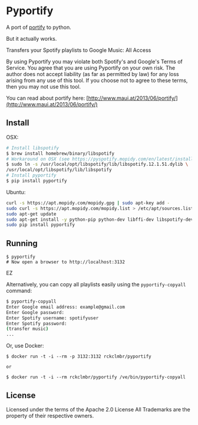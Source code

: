 Pyportify
=========

A port of [portify](https://github.com/mauimauer/portify) to python.

But it actually works.

Transfers your Spotify playlists to Google Music: All Access

By using Pyportify you may violate both Spotify's and Google's Terms of Service. You agree that
you are using Pyportify on your own risk. The author does not accept liability (as far as permitted by law) for any loss arising from any use of this tool.
If you choose not to agree to these terms, then you may not use this tool.

You can read about portify here: [http://www.maui.at/2013/06/portify/](http://www.maui.at/2013/06/portify/)

Install
-------

OSX:

```bash
# Install libspotify
$ brew install homebrew/binary/libspotify
# Workaround on OSX (see https://pyspotify.mopidy.com/en/latest/installation/)
$ sudo ln -s /usr/local/opt/libspotify/lib/libspotify.12.1.51.dylib \
/usr/local/opt/libspotify/lib/libspotify
# Install pyportify
$ pip install pyportify
```

Ubuntu:

```bash
curl -s https://apt.mopidy.com/mopidy.gpg | sudo apt-key add -
sudo curl -s https://apt.mopidy.com/mopidy.list > /etc/apt/sources.list.d/mopidy.list
sudo apt-get update
sudo apt-get install -y python-pip python-dev libffi-dev libspotify-dev
sudo pip install pyportify
```

Running
-------

```
$ pyportify
# Now open a browser to http://localhost:3132
```

EZ

Alternatively, you can copy all playlists easily using the ```pyportify-copyall``` command:

```bash
$ pyportify-copyall
Enter Google email address: example@gmail.com
Enter Google password:
Enter Spotify username: spotifyuser
Enter Spotify password:
(transfer music)
...
```

Or, use Docker:

```
$ docker run -t -i --rm -p 3132:3132 rckclmbr/pyportify

or

$ docker run -t -i --rm rckclmbr/pyportify /ve/bin/pyportify-copyall
```

License
-------

Licensed under the terms of the Apache 2.0 License
All Trademarks are the property of their respective owners.
